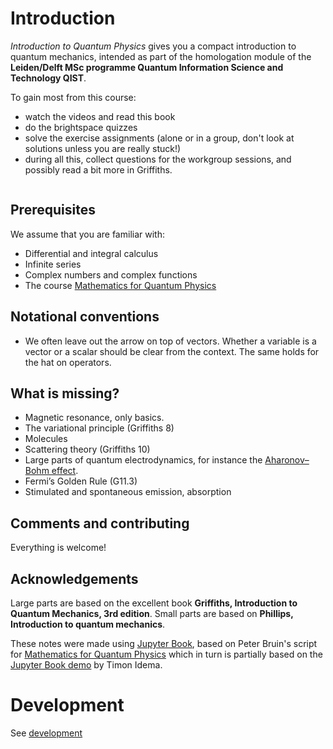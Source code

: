 # Introduction

*Introduction to Quantum Physics* gives you a compact introduction to quantum mechanics, intended as part of the homologation module of the **Leiden/Delft MSc programme Quantum Information Science and Technology QIST**.

To gain most from this course:
* watch the videos and read this book
* do the brightspace quizzes
* solve the exercise assignments (alone or in a group, don't look at solutions unless you are really stuck!)
* during all this, collect questions for the workgroup sessions, and possibly read a bit more in Griffiths.

<!-- make deeper but https://github.com/executablebooks/jupyter-book/issues/1131 -->
```{tableofcontents}
```

## Prerequisites

We assume that you are familiar with:

- Differential and integral calculus
- Infinite series
- Complex numbers and complex functions
- The course [Mathematics for Quantum Physics](https://pub.math.leidenuniv.nl/~bruinpj/MQP/)

## Notational conventions

* We often leave out the arrow on top of vectors. Whether a variable is a vector or a scalar should be clear from the context. The same holds for the hat on operators.

## What is missing?

* Magnetic resonance, only basics.
* The variational principle (Griffiths 8)
* Molecules
* Scattering theory (Griffiths 10)
* Large parts of quantum electrodynamics, for instance the [Aharonov–Bohm effect](https://en.wikipedia.org/wiki/Aharonov%E2%80%93Bohm_effect).
* Fermi’s Golden Rule (G11.3)
* Stimulated and spontaneous emission, absorption

## Comments and contributing

Everything is welcome!

## Acknowledgements

Large parts are based on the excellent book **Griffiths, Introduction to Quantum Mechanics, 3rd edition**. Small parts are based on **Phillips, Introduction to quantum mechanics**.

These notes were made using [Jupyter Book](https://jupyterbook.org/), based on Peter Bruin's script for [Mathematics for Quantum Physics](https://pub.math.leidenuniv.nl/~bruinpj/MQP/) which in turn is partially based on the [Jupyter
Book demo](https://idemalab.tudelft.nl/jupyterbookdemo/) by Timon
Idema.

# Development

See [development](./development.md)
